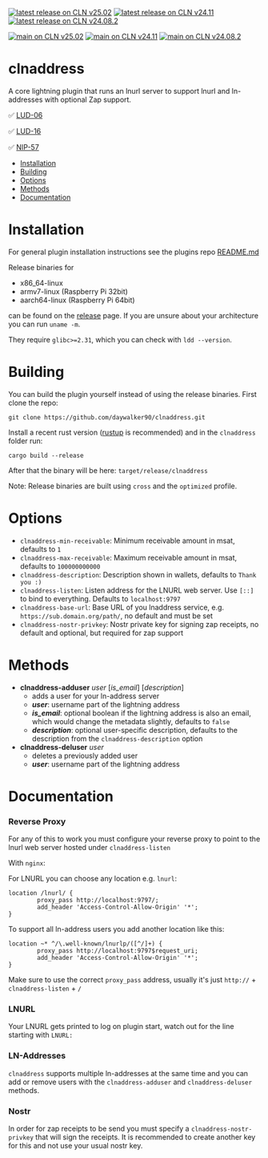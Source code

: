 [![latest release on CLN v25.02](https://github.com/daywalker90/clnaddress/actions/workflows/latest_v25.02.yml/badge.svg?branch=main)](https://github.com/daywalker90/clnaddress/actions/workflows/latest_v25.02.yml) [![latest release on CLN v24.11](https://github.com/daywalker90/clnaddress/actions/workflows/latest_v24.11.yml/badge.svg?branch=main)](https://github.com/daywalker90/clnaddress/actions/workflows/latest_v24.11.yml) [![latest release on CLN v24.08.2](https://github.com/daywalker90/clnaddress/actions/workflows/latest_v24.08.yml/badge.svg?branch=main)](https://github.com/daywalker90/clnaddress/actions/workflows/latest_v24.08.yml)

[![main on CLN v25.02](https://github.com/daywalker90/clnaddress/actions/workflows/main_v25.02.yml/badge.svg?branch=main)](https://github.com/daywalker90/clnaddress/actions/workflows/main_v25.02.yml) [![main on CLN v24.11](https://github.com/daywalker90/clnaddress/actions/workflows/main_v24.11.yml/badge.svg?branch=main)](https://github.com/daywalker90/clnaddress/actions/workflows/main_v24.11.yml) [![main on CLN v24.08.2](https://github.com/daywalker90/clnaddress/actions/workflows/main_v24.08.yml/badge.svg?branch=main)](https://github.com/daywalker90/clnaddress/actions/workflows/main_v24.08.yml)

# clnaddress
A core lightning plugin that runs an lnurl server to support lnurl and ln-addresses with optional Zap support.

:white_check_mark: [LUD-06](https://github.com/lnurl/luds/blob/luds/06.md)

:white_check_mark: [LUD-16](https://github.com/lnurl/luds/blob/luds/16.md)

:white_check_mark: [NIP-57](https://github.com/nostr-protocol/nips/blob/master/57.md)


* [Installation](#installation)
* [Building](#building)
* [Options](#options)
* [Methods](#methods)
* [Documentation](#documentation)

# Installation
For general plugin installation instructions see the plugins repo [README.md](https://github.com/lightningd/plugins/blob/master/README.md#Installation)

Release binaries for
* x86_64-linux
* armv7-linux (Raspberry Pi 32bit)
* aarch64-linux (Raspberry Pi 64bit)

can be found on the [release](https://github.com/daywalker90/clnaddress/releases) page. If you are unsure about your architecture you can run ``uname -m``.

They require ``glibc>=2.31``, which you can check with ``ldd --version``.

# Building
You can build the plugin yourself instead of using the release binaries.
First clone the repo:

```
git clone https://github.com/daywalker90/clnaddress.git
```

Install a recent rust version ([rustup](https://rustup.rs/) is recommended) and in the ``clnaddress`` folder run:

```
cargo build --release
```

After that the binary will be here: ``target/release/clnaddress``

Note: Release binaries are built using ``cross`` and the ``optimized`` profile.


# Options
- ``clnaddress-min-receivable``: Minimum receivable amount in msat, defaults to ``1``
- ``clnaddress-max-receivable``: Maximum receivable amount in msat, defaults to ``100000000000``
- ``clnaddress-description``: Description shown in wallets, defaults to ``Thank you :)``
- ``clnaddress-listen``: Listen address for the LNURL web server. Use ``[::]`` to bind to everything. Defaults to ``localhost:9797``
- ``clnaddress-base-url``: Base URL of you lnaddress service, e.g. ``https://sub.domain.org/path/``, no default and must be set
- ``clnaddress-nostr-privkey``: Nostr private key for signing zap receipts, no default and optional, but required for zap support

# Methods
* **clnaddress-adduser** *user* [*is_email*] [*description*]
     * adds a user for your ln-address server
     * ***user***: username part of the lightning address
     * ***is_email***: optional boolean if the lightning address is also an email, which would change the metadata slightly, defaults to ``false``
     * ***description***: optional user-specific description, defaults to the description from the ``clnaddress-description`` option
* **clnaddress-deluser** *user*
     * deletes a previously added user
     * ***user***: username part of the lightning address

# Documentation

### Reverse Proxy
For any of this to work you must configure your reverse proxy to point to the lnurl web server hosted under ``clnaddress-listen``

With ``nginx``:

For LNURL you can choose any location e.g. ``lnurl``:
```
location /lnurl/ {
        proxy_pass http://localhost:9797/;
        add_header 'Access-Control-Allow-Origin' '*';
}
```
To support all ln-address users you add another location like this:
```
location ~* ^/\.well-known/lnurlp/([^/]+) {
        proxy_pass http://localhost:9797$request_uri;
        add_header 'Access-Control-Allow-Origin' '*';
}
```
Make sure to use the correct ``proxy_pass`` address, usually it's just ``http://`` + ``clnaddress-listen`` + ``/``

### LNURL
Your LNURL gets printed to log on plugin start, watch out for the line starting with ``LNURL:``

### LN-Addresses
``clnaddress`` supports multiple ln-addresses at the same time and you can add or remove users with the ``clnaddress-adduser`` and ``clnaddress-deluser`` methods.

### Nostr
In order for zap receipts to be send you must specify a ``clnaddress-nostr-privkey`` that will sign the receipts. It is recommended to create another key for this and not use your usual nostr key.


